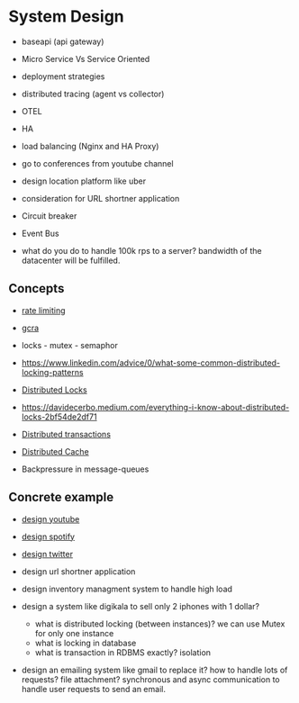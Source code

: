 # System Design

- baseapi (api gateway)
- Micro Service Vs Service Oriented
- deployment strategies
- distributed tracing (agent vs collector)
- OTEL
- HA
- load balancing (Nginx and HA Proxy)
- go to conferences from youtube channel
- design location platform like uber
- consideration for URL shortner application
- Circuit breaker
- Event Bus

- what do you do to handle 100k rps to a server? bandwidth of the datacenter will be fulfilled.

## Concepts

- [rate limiting](https://medium.com/@surajshende247/api-rate-limiting-101-3b60213860fe)
- [gcra](https://itnext.io/building-a-smart-faq-application-with-golang-langchain-redis-openai-part-1-intelligent-6f7fddaaffa0)

- locks - mutex - semaphor
- <https://www.linkedin.com/advice/0/what-some-common-distributed-locking-patterns>
- [Distributed Locks](https://www.youtube.com/watch?v=v7x75aN9liM)
- <https://davidecerbo.medium.com/everything-i-know-about-distributed-locks-2bf54de2df71>

- [Distributed transactions](https://www.youtube.com/watch?v=S4FnmSeRpAY)

- [Distributed Cache](https://www.youtube.com/watch?v=iuqZvajTOyA)

- Backpressure in message-queues

## Concrete example

- [design youtube](https://www.youtube.com/watch?v=akXP6pC0piE)

- [design spotify](https://www.youtube.com/watch?v=_K-eupuDVEc)

- [design twitter](https://www.youtube.com/watch?v=o5n85GRKuzk)

- design url shortner application

- design inventory managment system to handle high load

- design a system like digikala to sell only 2 iphones with 1 dollar?
  - what is distributed locking (between instances)? we can use Mutex for only one instance
  - what is locking in database
  - what is transaction in RDBMS exactly? isolation

- design an emailing system like gmail to replace it? how to handle lots of requests? file attachment? synchronous and async communication to handle user requests to send an email.
